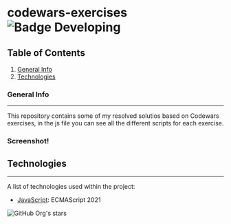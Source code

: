 # codewars-exercises  ![Badge Developing](https://img.shields.io/badge/STATUS-%20DEVELOPING-green)

## Table of Contents
1. [General Info](#general-info)
2. [Technologies](#technologies)

### General Info
***
This repository contains some of my resolved solutios based on Codewars exercises, in the js file you can see all the different scripts for each exercise.  
### Screenshot!


## Technologies
***
A list of technologies used within the project:
* [JavaScript]([https://example.com](https://developer.mozilla.org/es/docs/Web/JavaScript)): ECMAScript 2021 

![GitHub Org's stars](https://img.shields.io/github/stars/shevotool?style=social)
